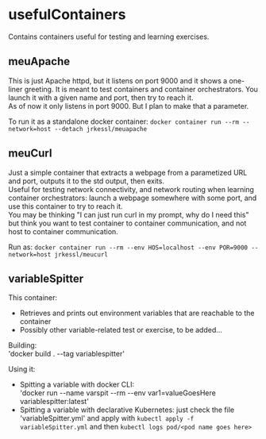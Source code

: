 # usefulContainers
Contains containers useful for testing and learning exercises.

## meuApache
This is just Apache httpd, but it listens on port 9000 and it shows a one-liner greeting. It is meant to test containers and container orchestrators. You launch it with a given name and port, then try to reach it.  
As of now it only listens in port 9000. But I plan to make that a parameter.    
  
To run it as a standalone docker container: `docker container run --rm --network=host --detach jrkessl/meuapache`  
  
## meuCurl
Just a simple container that extracts a webpage from a parametized URL and port, outputs it to the std output, then exits.  
Useful for testing network connectivity, and network routing when learning container orchestrators: launch a webpage somewhere with some port, and use this container to try to reach it.   
You may be thinking "I can just run curl in my prompt, why do I need this" but think you want to test container to container communication, and not host to container communication.  

Run as: `docker container run --rm --env HOS=localhost --env POR=9000 --network=host jrkessl/meucurl`
  
## variableSpitter  
This container:  
 - Retrieves and prints out environment variables that are reachable to the container  
 - Possibly other variable-related test or exercise, to be added...  
  
Building:  
'docker build . --tag variablespitter'  
  
Using it:   
 - Spitting a variable with docker CLI:  
'docker run --name varspit --rm --env var1=valueGoesHere variablespitter:latest'  
 - Spitting a variable with declarative Kubernetes: just check the file 'variableSpitter.yml' and apply with `kubectl apply -f variableSpitter.yml` and then `kubectl logs pod/<pod name goes here>`  


